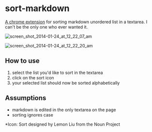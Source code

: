 sort-markdown
=============

[A chrome extension](https://chrome.google.com/webstore/detail/sort-markdown-ul/kdimmoeigkklnfdfalcjejfnpcabimdm) for sorting markdown unordered list in a textarea. I can't be the only one who ever wanted it.

![screen_shot_2014-01-24_at_12_22_07_am](https://f.cloud.github.com/assets/412533/1986899/f9017822-8451-11e3-884a-47100365bc62.png)

![screen_shot_2014-01-24_at_12_22_20_am](https://f.cloud.github.com/assets/412533/1986902/fbb7bf54-8451-11e3-9f2f-8dd85b41faf9.png)

## How to use
1. select the list you'd like to sort in the textarea
2. click on the sort icon
3. your selected list should now be sorted alphabetically

## Assumptions
- markdown is edited in the only textarea on the page
- sorting ignores case

*Icon: Sort designed hy Lemon Liu from the Noun Project
